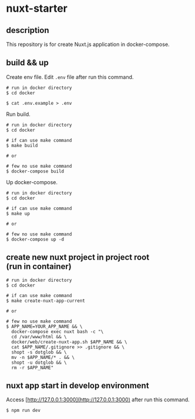 # nuxt-starter

## description

This repository is for create Nuxt.js application in docker-compose.

## build && up

Create env file.
Edit `.env` file after run this command.

```
# run in docker directory
$ cd docker

$ cat .env.example > .env
```

Run build.

```
# run in docker directory
$ cd docker

# if can use make command
$ make build

# or

# few no use make command
$ docker-compose build
```

Up docker-compose.

```
# run in docker directory
$ cd docker

# if can use make command
$ make up

# or

# few no use make command
$ docker-compose up -d
```

## create new nuxt project in project root <br>(run in container)

```
# run in docker directory
$ cd docker

# if can use make command
$ make create-nuxt-app-current

# or

# few no use make command
$ APP_NAME=YOUR_APP_NAME && \
  docker-compose exec nuxt bash -c "\
  cd /var/www/html && \
  docker/web/create-nuxt-app.sh $APP_NAME && \
  cat $APP_NAME/.gitignore >> .gitignore && \
  shopt -s dotglob && \
  mv -n $APP_NAME/* . && \
  shopt -u dotglob && \
  rm -r $APP_NAME"
```

## nuxt app start in develop environment

Access [http://127.0.0.1:3000](http://127.0.0.1:3000) after run this command.

```
$ npm run dev
```
